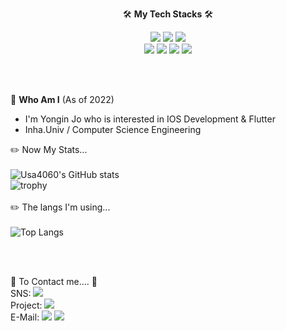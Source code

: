 

<div align="center">

🛠 **My Tech Stacks** 🛠  
  
<img src="https://img.shields.io/badge/flutter-50bcdf?style=flat&logo=Flutter&logoColor=ffffff"/>
<img src="https://img.shields.io/badge/Swift-ffffff?style=flat&logo=Swift&logoColor=F05138"/>
<img src="https://img.shields.io/badge/Spring-6DB33F?style=flat&logo=Spring&logoColor=ffffff"/>
<br/>
<img src="https://img.shields.io/badge/FireBase-1299F3?style=flat&logo=Firebase&logoColor=FFCA28"/>
<img src="https://img.shields.io/badge/Figma-696969?style=flat&logo=Figma&logoColor=F24E1E"/>
<img src="https://img.shields.io/badge/C++-00599C?style=flat&logo=C++&logoColor=ffffff"/>
<img src="https://img.shields.io/badge/Linux-222222?style=flat&logo=Linux&logoColor=FCC624"/>

</div>

<br/><br/>

:boy: **Who Am I** (As of 2022)
 - I'm Yongin Jo who is interested in IOS Development & Flutter
 - Inha.Univ / Computer Science Engineering

:pencil2: Now My Stats...  
<br/>
![Usa4060's GitHub stats](https://github-readme-stats.vercel.app/api?username=usa4060&show_icons=true&theme=midnight-purple)  
![trophy](https://github-profile-trophy.vercel.app/?username=usa4060)  
<br/>
:pencil2: The langs I'm using...  
<br/>
![Top Langs](https://github-readme-stats.vercel.app/api/top-langs/?username=usa4060&layout=compact&theme=midnight-purple)  

<br/><br/>
 

:raised_hands: To Contact me.... :raised_hands:
<br/>
SNS: <a href="https://www.instagram.com/ni.__.10.50/" target="_blank"><img src="https://img.shields.io/badge/ni.__.10.50-E4405F?style=flat&logo=Instagram&logoColor=ffffff"/></a>
<br/>
Project: <a href="https://github.com/usa4060" target="_blank"><img src="https://img.shields.io/badge/MyGithub-696969?style=flat&logo=GitHub&logoColor=181717"/></a>
<br/>
E-Mail: <img src="https://img.shields.io/badge/yongin9805@gmail.com-ffffff?style=flat&logo=Gmail&logoColor=EA4335"/></a> <img src="https://img.shields.io/badge/cocoa9805@naver.com-ffffff?style=flat&logo=Naver&logoColor=03C75A"/></a>
